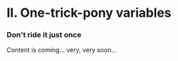 # II. One-trick-pony variables

### Don't ride it just once

Content is coming... very, very soon...